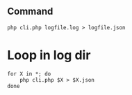 ## Command

`php cli.php logfile.log > logfile.json`

# Loop in log dir

``` shell
for X in *; do
    php cli.php $X > $X.json
done
```
